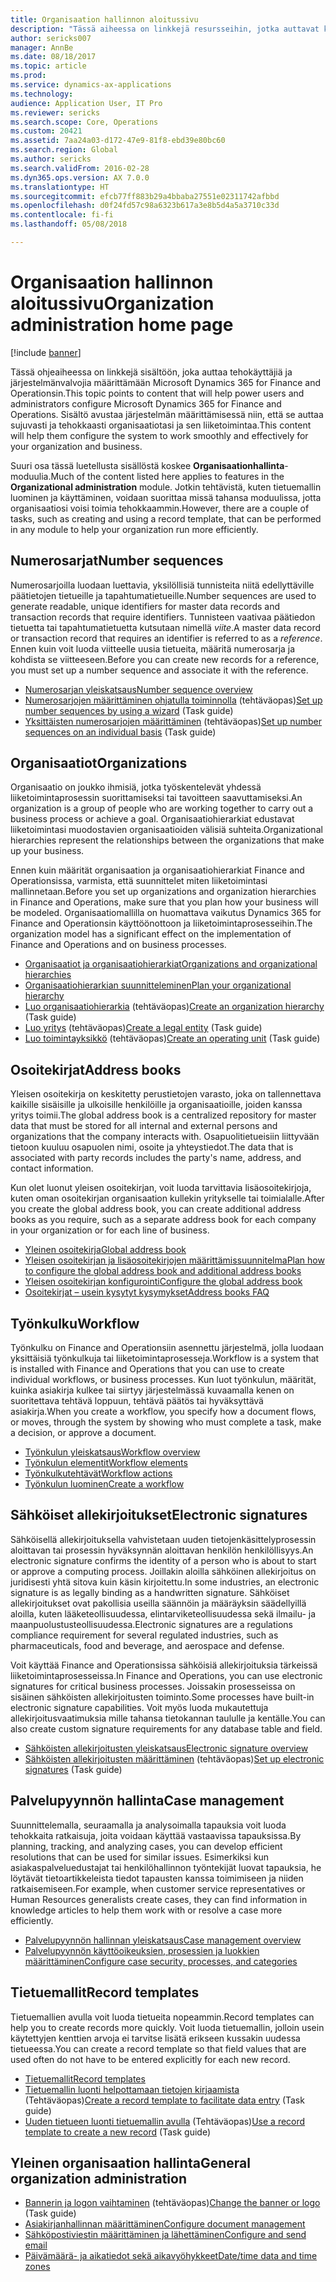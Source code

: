 ```yaml
---
title: Organisaation hallinnon aloitussivu
description: "Tässä aiheessa on linkkejä resursseihin, jotka auttavat käyttämään Microsoft Dynamics 365 for Finance and Operationsia organisaatiossa."
author: sericks007
manager: AnnBe
ms.date: 08/18/2017
ms.topic: article
ms.prod: 
ms.service: dynamics-ax-applications
ms.technology: 
audience: Application User, IT Pro
ms.reviewer: sericks
ms.search.scope: Core, Operations
ms.custom: 20421
ms.assetid: 7aa24a03-d172-47e9-81f8-ebd39e80bc60
ms.search.region: Global
ms.author: sericks
ms.search.validFrom: 2016-02-28
ms.dyn365.ops.version: AX 7.0.0
ms.translationtype: HT
ms.sourcegitcommit: efcb77ff883b29a4bbaba27551e02311742afbbd
ms.openlocfilehash: d0f24fd57c98a6323b617a3e8b5d4a5a3710c33d
ms.contentlocale: fi-fi
ms.lasthandoff: 05/08/2018

---
```


# <a name="organization-administration-home-page"></a><span data-ttu-id="07c0f-103">Organisaation hallinnon aloitussivu</span><span class="sxs-lookup"><span data-stu-id="07c0f-103">Organization administration home page</span></span>

[!include [banner](../includes/banner.md)]

<span data-ttu-id="07c0f-104">Tässä ohjeaiheessa on linkkejä sisältöön, joka auttaa tehokäyttäjiä ja järjestelmänvalvojia määrittämään Microsoft Dynamics 365 for Finance and Operationsin.</span><span class="sxs-lookup"><span data-stu-id="07c0f-104">This topic points to content that will help power users and administrators configure Microsoft Dynamics 365 for Finance and Operations.</span></span> <span data-ttu-id="07c0f-105">Sisältö avustaa järjestelmän määrittämisessä niin, että se auttaa sujuvasti ja tehokkaasti organisaatiotasi ja sen liiketoimintaa.</span><span class="sxs-lookup"><span data-stu-id="07c0f-105">This content will help them configure the system to work smoothly and effectively for your organization and business.</span></span>

<span data-ttu-id="07c0f-106">Suuri osa tässä luetellusta sisällöstä koskee **Organisaationhallinta**-moduulia.</span><span class="sxs-lookup"><span data-stu-id="07c0f-106">Much of the content listed here applies to features in the **Organizational administration** module.</span></span> <span data-ttu-id="07c0f-107">Jotkin tehtävistä, kuten tietuemallin luominen ja käyttäminen, voidaan suorittaa missä tahansa moduulissa, jotta organisaatiosi voisi toimia tehokkaammin.</span><span class="sxs-lookup"><span data-stu-id="07c0f-107">However, there are a couple of tasks, such as creating and using a record template, that can be performed in any module to help your organization run more efficiently.</span></span> 

<a name="number-sequences"></a><span data-ttu-id="07c0f-108">Numerosarjat</span><span class="sxs-lookup"><span data-stu-id="07c0f-108">Number sequences</span></span>
----------------
<span data-ttu-id="07c0f-109">Numerosarjoilla luodaan luettavia, yksilöllisiä tunnisteita niitä edellyttäville päätietojen tietueille ja tapahtumatietueille.</span><span class="sxs-lookup"><span data-stu-id="07c0f-109">Number sequences are used to generate readable, unique identifiers for master data records and transaction records that require identifiers.</span></span> <span data-ttu-id="07c0f-110">Tunnisteen vaativaa päätiedon tietuetta tai tapahtumatietuetta kutsutaan nimellä *viite*.</span><span class="sxs-lookup"><span data-stu-id="07c0f-110">A master data record or transaction record that requires an identifier is referred to as a *reference*.</span></span> <span data-ttu-id="07c0f-111">Ennen kuin voit luoda viitteelle uusia tietueita, määritä numerosarja ja kohdista se viitteeseen.</span><span class="sxs-lookup"><span data-stu-id="07c0f-111">Before you can create new records for a reference, you must set up a number sequence and associate it with the reference.</span></span>

-   [<span data-ttu-id="07c0f-112">Numerosarjan yleiskatsaus</span><span class="sxs-lookup"><span data-stu-id="07c0f-112">Number sequence overview</span></span>](number-sequence-overview.md)
-   <span data-ttu-id="07c0f-113">[Numerosarjojen määrittäminen ohjatulla toiminnolla](tasks/set-up-number-sequences-wizard.md) (tehtäväopas)</span><span class="sxs-lookup"><span data-stu-id="07c0f-113">[Set up number sequences by using a wizard](tasks/set-up-number-sequences-wizard.md) (Task guide)</span></span>
-   <span data-ttu-id="07c0f-114">[Yksittäisten numerosarjojen määrittäminen](tasks/set-up-number-sequences-individual-basis.md) (tehtäväopas)</span><span class="sxs-lookup"><span data-stu-id="07c0f-114">[Set up number sequences on an individual basis](tasks/set-up-number-sequences-individual-basis.md) (Task guide)</span></span>

## <a name="organizations"></a><span data-ttu-id="07c0f-115">Organisaatiot</span><span class="sxs-lookup"><span data-stu-id="07c0f-115">Organizations</span></span>
<span data-ttu-id="07c0f-116">Organisaatio on joukko ihmisiä, jotka työskentelevät yhdessä liiketoimintaprosessin suorittamiseksi tai tavoitteen saavuttamiseksi.</span><span class="sxs-lookup"><span data-stu-id="07c0f-116">An organization is a group of people who are working together to carry out a business process or achieve a goal.</span></span> <span data-ttu-id="07c0f-117">Organisaatiohierarkiat edustavat liiketoimintasi muodostavien organisaatioiden välisiä suhteita.</span><span class="sxs-lookup"><span data-stu-id="07c0f-117">Organizational hierarchies represent the relationships between the organizations that make up your business.</span></span>

<span data-ttu-id="07c0f-118">Ennen kuin määrität organisaation ja organisaatiohierarkiat Finance and Operationsissa, varmista, että suunnittelet miten liiketoimintasi mallinnetaan.</span><span class="sxs-lookup"><span data-stu-id="07c0f-118">Before you set up organizations and organization hierarchies in Finance and Operations, make sure that you plan how your business will be modeled.</span></span> <span data-ttu-id="07c0f-119">Organisaatiomallilla on huomattava vaikutus Dynamics 365 for Finance and Operationsin käyttöönottoon ja liiketoimintaprosesseihin.</span><span class="sxs-lookup"><span data-stu-id="07c0f-119">The organization model has a significant effect on the implementation of Finance and Operations and on business processes.</span></span>

-   [<span data-ttu-id="07c0f-120">Organisaatiot ja organisaatiohierarkiat</span><span class="sxs-lookup"><span data-stu-id="07c0f-120">Organizations and organizational hierarchies</span></span>](organizations-organizational-hierarchies.md)
-   [<span data-ttu-id="07c0f-121">Organisaatiohierarkian suunnitteleminen</span><span class="sxs-lookup"><span data-stu-id="07c0f-121">Plan your organizational hierarchy</span></span>](plan-organizational-hierarchy.md)
-   <span data-ttu-id="07c0f-122">[Luo organisaatiohierarkia](tasks/create-organization-hierarchy.md) (tehtäväopas)</span><span class="sxs-lookup"><span data-stu-id="07c0f-122">[Create an organization hierarchy](tasks/create-organization-hierarchy.md) (Task guide)</span></span>
-   <span data-ttu-id="07c0f-123">[Luo yritys](tasks/create-legal-entity.md) (tehtäväopas)</span><span class="sxs-lookup"><span data-stu-id="07c0f-123">[Create a legal entity](tasks/create-legal-entity.md) (Task guide)</span></span>
-   <span data-ttu-id="07c0f-124">[Luo toimintayksikkö](tasks/create-operating-unit.md) (tehtäväopas)</span><span class="sxs-lookup"><span data-stu-id="07c0f-124">[Create an operating unit](tasks/create-operating-unit.md) (Task guide)</span></span>

## <a name="address-books"></a><span data-ttu-id="07c0f-125">Osoitekirjat</span><span class="sxs-lookup"><span data-stu-id="07c0f-125">Address books</span></span>
<span data-ttu-id="07c0f-126">Yleisen osoitekirja on keskitetty perustietojen varasto, joka on tallennettava kaikille sisäisille ja ulkoisille henkilöille ja organisaatioille, joiden kanssa yritys toimii.</span><span class="sxs-lookup"><span data-stu-id="07c0f-126">The global address book is a centralized repository for master data that must be stored for all internal and external persons and organizations that the company interacts with.</span></span> <span data-ttu-id="07c0f-127">Osapuolitietueisiin liittyvään tietoon kuuluu osapuolen nimi, osoite ja yhteystiedot.</span><span class="sxs-lookup"><span data-stu-id="07c0f-127">The data that is associated with party records includes the party's name, address, and contact information.</span></span> 

<span data-ttu-id="07c0f-128">Kun olet luonut yleisen osoitekirjan, voit luoda tarvittavia lisäosoitekirjoja, kuten oman osoitekirjan organisaation kullekin yritykselle tai toimialalle.</span><span class="sxs-lookup"><span data-stu-id="07c0f-128">After you create the global address book, you can create additional address books as you require, such as a separate address book for each company in your organization or for each line of business.</span></span> 

-   [<span data-ttu-id="07c0f-129">Yleinen osoitekirja</span><span class="sxs-lookup"><span data-stu-id="07c0f-129">Global address book</span></span>](overview-global-address-book.md)
-   [<span data-ttu-id="07c0f-130">Yleisen osoitekirjan ja lisäosoitekirjojen määrittämissuunnitelma</span><span class="sxs-lookup"><span data-stu-id="07c0f-130">Plan how to configure the global address book and additional address books</span></span>](plan-configuration-global-address-book-additional-address-books.md)
- [<span data-ttu-id="07c0f-131">Yleisen osoitekirjan konfigurointi</span><span class="sxs-lookup"><span data-stu-id="07c0f-131">Configure the global address book</span></span>](tasks/configure-global-address-book.md)
-   [<span data-ttu-id="07c0f-132">Osoitekirjat – usein kysytyt kysymykset</span><span class="sxs-lookup"><span data-stu-id="07c0f-132">Address books FAQ</span></span>](qa-address-books.md)


## <a name="workflow"></a><span data-ttu-id="07c0f-133">Työnkulku</span><span class="sxs-lookup"><span data-stu-id="07c0f-133">Workflow</span></span>
<span data-ttu-id="07c0f-134">Työnkulku on Finance and Operationsiin asennettu järjestelmä, jolla luodaan yksittäisiä työnkulkuja tai liiketoimintaprosesseja.</span><span class="sxs-lookup"><span data-stu-id="07c0f-134">Workflow is a system that is installed with Finance and Operations that you can use to create individual workflows, or business processes.</span></span> <span data-ttu-id="07c0f-135">Kun luot työnkulun, määrität, kuinka asiakirja kulkee tai siirtyy järjestelmässä kuvaamalla kenen on suoritettava tehtävä loppuun, tehtävä päätös tai hyväksyttävä asiakirja.</span><span class="sxs-lookup"><span data-stu-id="07c0f-135">When you create a workflow, you specify how a document flows, or moves, through the system by showing who must complete a task, make a decision, or approve a document.</span></span> 

-   [<span data-ttu-id="07c0f-136">Työnkulun yleiskatsaus</span><span class="sxs-lookup"><span data-stu-id="07c0f-136">Workflow overview</span></span>](overview-workflow-system.md)
-   [<span data-ttu-id="07c0f-137">Työnkulun elementit</span><span class="sxs-lookup"><span data-stu-id="07c0f-137">Workflow elements</span></span>](workflow-elements.md)
-   [<span data-ttu-id="07c0f-138">Työnkulkutehtävät</span><span class="sxs-lookup"><span data-stu-id="07c0f-138">Workflow actions</span></span>](workflow-actions.md)
-   [<span data-ttu-id="07c0f-139">Työnkulun luominen</span><span class="sxs-lookup"><span data-stu-id="07c0f-139">Create a workflow</span></span>](create-workflow.md)

## <a name="electronic-signatures"></a><span data-ttu-id="07c0f-140">Sähköiset allekirjoitukset</span><span class="sxs-lookup"><span data-stu-id="07c0f-140">Electronic signatures</span></span>
<span data-ttu-id="07c0f-141">Sähköisellä allekirjoituksella vahvistetaan uuden tietojenkäsittelyprosessin aloittavan tai prosessin hyväksynnän aloittavan henkilön henkilöllisyys.</span><span class="sxs-lookup"><span data-stu-id="07c0f-141">An electronic signature confirms the identity of a person who is about to start or approve a computing process.</span></span> <span data-ttu-id="07c0f-142">Joillakin aloilla sähköinen allekirjoitus on juridisesti yhtä sitova kuin käsin kirjoitettu.</span><span class="sxs-lookup"><span data-stu-id="07c0f-142">In some industries, an electronic signature is as legally binding as a handwritten signature.</span></span> <span data-ttu-id="07c0f-143">Sähköiset allekirjoitukset ovat pakollisia useilla säännöin ja määräyksin säädellyillä aloilla, kuten lääketeollisuudessa, elintarviketeollisuudessa sekä ilmailu- ja maanpuolustusteollisuudessa.</span><span class="sxs-lookup"><span data-stu-id="07c0f-143">Electronic signatures are a regulations compliance requirement for several regulated industries, such as pharmaceuticals, food and beverage, and aerospace and defense.</span></span>

<span data-ttu-id="07c0f-144">Voit käyttää Finance and Operationsissa sähköisiä allekirjoituksia tärkeissä liiketoimintaprosesseissa.</span><span class="sxs-lookup"><span data-stu-id="07c0f-144">In Finance and Operations, you can use electronic signatures for critical business processes.</span></span> <span data-ttu-id="07c0f-145">Joissakin prosesseissa on sisäinen sähköisten allekirjoitusten toiminto.</span><span class="sxs-lookup"><span data-stu-id="07c0f-145">Some processes have built-in electronic signature capabilities.</span></span> <span data-ttu-id="07c0f-146">Voit myös luoda mukautettuja allekirjoitusvaatimuksia mille tahansa tietokannan taululle ja kentälle.</span><span class="sxs-lookup"><span data-stu-id="07c0f-146">You can also create custom signature requirements for any database table and field.</span></span>

-   [<span data-ttu-id="07c0f-147">Sähköisten allekirjoitusten yleiskatsaus</span><span class="sxs-lookup"><span data-stu-id="07c0f-147">Electronic signature overview</span></span>](electronic-signature-overview.md)
-   <span data-ttu-id="07c0f-148">[Sähköisten allekirjoitusten määrittäminen](tasks/set-up-electronic-signatures.md) (tehtäväopas)</span><span class="sxs-lookup"><span data-stu-id="07c0f-148">[Set up electronic signatures](tasks/set-up-electronic-signatures.md) (Task guide)</span></span>

## <a name="case-management"></a><span data-ttu-id="07c0f-149">Palvelupyynnön hallinta</span><span class="sxs-lookup"><span data-stu-id="07c0f-149">Case management</span></span>
<span data-ttu-id="07c0f-150">Suunnittelemalla, seuraamalla ja analysoimalla tapauksia voit luoda tehokkaita ratkaisuja, joita voidaan käyttää vastaavissa tapauksissa.</span><span class="sxs-lookup"><span data-stu-id="07c0f-150">By planning, tracking, and analyzing cases, you can develop efficient resolutions that can be used for similar issues.</span></span> <span data-ttu-id="07c0f-151">Esimerkiksi kun asiakaspalveluedustajat tai henkilöhallinnon työntekijät luovat tapauksia, he löytävät tietoartikkeleista tiedot tapausten kanssa toimimiseen ja niiden ratkaisemiseen.</span><span class="sxs-lookup"><span data-stu-id="07c0f-151">For example, when customer service representatives or Human Resources generalists create cases, they can find information in knowledge articles to help them work with or resolve a case more efficiently.</span></span> 

-   [<span data-ttu-id="07c0f-152">Palvelupyynnön hallinnan yleiskatsaus</span><span class="sxs-lookup"><span data-stu-id="07c0f-152">Case management overview</span></span>](cases.md)
-   [<span data-ttu-id="07c0f-153">Palvelupyynnön käyttöoikeuksien, prosessien ja luokkien määrittäminen</span><span class="sxs-lookup"><span data-stu-id="07c0f-153">Configure case security, processes, and categories</span></span>](plan-case-management.md)

## <a name="record-templates"></a><span data-ttu-id="07c0f-154">Tietuemallit</span><span class="sxs-lookup"><span data-stu-id="07c0f-154">Record templates</span></span>
<span data-ttu-id="07c0f-155">Tietuemallien avulla voit luoda tietueita nopeammin.</span><span class="sxs-lookup"><span data-stu-id="07c0f-155">Record templates can help you to create records more quickly.</span></span> <span data-ttu-id="07c0f-156">Voit luoda tietuemallin, jolloin usein käytettyjen kenttien arvoja ei tarvitse lisätä erikseen kussakin uudessa tietueessa.</span><span class="sxs-lookup"><span data-stu-id="07c0f-156">You can create a record template so that field values that are used often do not have to be entered explicitly for each new record.</span></span> 

-   [<span data-ttu-id="07c0f-157">Tietuemallit</span><span class="sxs-lookup"><span data-stu-id="07c0f-157">Record templates</span></span>](record-templates.md)
- <span data-ttu-id="07c0f-158">[Tietuemallin luonti helpottamaan tietojen kirjaamista](../../dev-itpro/data-entities/tasks/create-record-template-facilitate-data-entry.md) (Tehtäväopas)</span><span class="sxs-lookup"><span data-stu-id="07c0f-158">[Create a record template to facilitate data entry](../../dev-itpro/data-entities/tasks/create-record-template-facilitate-data-entry.md) (Task guide)</span></span>
- <span data-ttu-id="07c0f-159">[Uuden tietueen luonti tietuemallin avulla](../../dev-itpro/data-entities/tasks/use-record-template-new-record.md) (Tehtäväopas)</span><span class="sxs-lookup"><span data-stu-id="07c0f-159">[Use a record template to create a new record](../../dev-itpro/data-entities/tasks/use-record-template-new-record.md) (Task guide)</span></span>

## <a name="general-organization-administration"></a><span data-ttu-id="07c0f-160">Yleinen organisaation hallinta</span><span class="sxs-lookup"><span data-stu-id="07c0f-160">General organization administration</span></span>
-   <span data-ttu-id="07c0f-161">[Bannerin ja logon vaihtaminen](../get-started/tasks/change-banner-or-logo.md) (tehtäväopas)</span><span class="sxs-lookup"><span data-stu-id="07c0f-161">[Change the banner or logo](../get-started/tasks/change-banner-or-logo.md) (Task guide)</span></span>
- [<span data-ttu-id="07c0f-162">Asiakirjanhallinnan määrittäminen</span><span class="sxs-lookup"><span data-stu-id="07c0f-162">Configure document management</span></span>](configure-document-management.md)
- [<span data-ttu-id="07c0f-163">Sähköpostiviestin määrittäminen ja lähettäminen</span><span class="sxs-lookup"><span data-stu-id="07c0f-163">Configure and send email</span></span>](configure-email.md)
-   [<span data-ttu-id="07c0f-164">Päivämäärä- ja aikatiedot sekä aikavyöhykkeet</span><span class="sxs-lookup"><span data-stu-id="07c0f-164">Date/time data and time zones</span></span>](date-time-zones.md)








